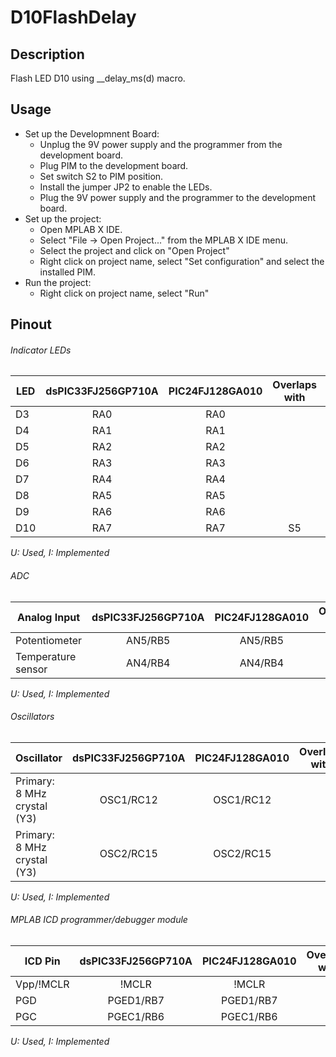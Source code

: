 # D10FlashDelay
## Description
Flash LED D10 using __delay_ms(d) macro.

## Usage
- Set up the Developmnent Board:
    - Unplug the 9V power supply and the programmer from the development board.
    - Plug PIM to the development board.
    - Set switch S2 to PIM position.
    - Install the jumper JP2 to enable the LEDs.
    - Plug the 9V power supply and the programmer to the development board.
- Set up the project:
    - Open MPLAB X IDE.
    - Select "File -> Open Project..." from the MPLAB X IDE menu.
    - Select the project and click on "Open Project"
    - Right click on project name, select "Set configuration" and select the installed PIM.
- Run the project:
    - Right click on project name, select "Run"

## Pinout
###### Indicator LEDs
| LED | dsPIC33FJ256GP710A | PIC24FJ128GA010 | Overlaps with | U   | I   |
| --- | :----------------: | :-------------: | :-----------: | :-: | :-: |
| D3  | RA0                | RA0             |               |     | x   |
| D4  | RA1                | RA1             |               |     | x   |
| D5  | RA2                | RA2             |               |     | x   |
| D6  | RA3                | RA3             |               |     | x   |
| D7  | RA4                | RA4             |               |     | x   |
| D8  | RA5                | RA5             |               |     | x   |
| D9  | RA6                | RA6             |               |     | x   |
| D10 | RA7                | RA7             | S5            | x   | x   |

*U: Used, I: Implemented*

###### ADC
| Analog Input       | dsPIC33FJ256GP710A | PIC24FJ128GA010 | Overlaps with | U   | I   |
| ------------------ | :----------------: | :-------------: | :-----------: | :-: | :-: |
| Potentiometer      | AN5/RB5            | AN5/RB5         |               |     |     |
| Temperature sensor | AN4/RB4            | AN4/RB4         |               |     |     |

*U: Used, I: Implemented*

###### Oscillators
| Oscillator                  | dsPIC33FJ256GP710A | PIC24FJ128GA010 | Overlaps with | U   | I   |
| --------------------------- | :----------------: | :-------------: | :-----------: | :-: | :-: |
| Primary: 8 MHz crystal (Y3) | OSC1/RC12          | OSC1/RC12       |               | x   | x   |
| Primary: 8 MHz crystal (Y3) | OSC2/RC15          | OSC2/RC15       |               | x   | x   |

*U: Used, I: Implemented*

###### MPLAB ICD programmer/debugger module
| ICD Pin   | dsPIC33FJ256GP710A | PIC24FJ128GA010 | Overlaps with | U   | I   |
| --------- | :----------------: | :-------------: | :-----------: | :-: | :-: |
| Vpp/!MCLR | !MCLR              | !MCLR           |               | x   | x   |
| PGD       | PGED1/RB7          | PGED1/RB7       |               | x   | x   |
| PGC       | PGEC1/RB6          | PGEC1/RB6       |               | x   | x   |

*U: Used, I: Implemented*
